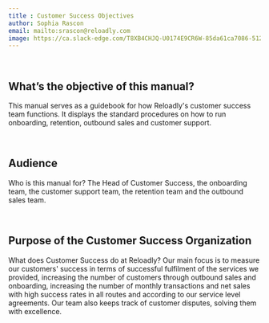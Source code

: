 ```yaml
---
title : Customer Success Objectives  
author: Sophia Rascon
email: mailto:srascon@reloadly.com
image: https://ca.slack-edge.com/T8XB4CHJQ-U0174E9CR6W-85da61ca7086-512
---
```



&nbsp;

What’s the objective of this manual?
------------------------------------

This manual serves as a guidebook for how Reloadly's customer success team functions. It displays the standard procedures on how to run onboarding, retention, outbound sales and customer support.

&nbsp;

Audience
--------

Who is this manual for? The Head of Customer Success, the onboarding team, the customer support team, the retention team and the outbound sales team.

&nbsp;

Purpose of the Customer Success Organization
--------------------------------------------

What does Customer Success do at Reloadly? Our main focus is to measure our customers' success in terms of successful fulfilment of the services we provided, increasing the number of customers through outbound sales and onboarding, increasing the number of monthly transactions and net sales with high success rates in all routes and according to our service level agreements. Our team also keeps track of customer disputes, solving them with excellence.